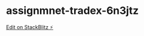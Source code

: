 # assignmnet-tradex-6n3jtz

[Edit on StackBlitz ⚡️](https://stackblitz.com/edit/assignmnet-tradex-6n3jtz)